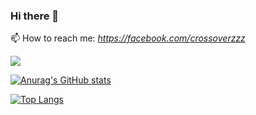 ### Hi there 👋

📫 How to reach me: *https://facebook.com/crossoverzzz*

![](https://komarev.com/ghpvc/?username=zcrossoverz&color=green)


[![Anurag's GitHub stats](https://github-readme-stats.vercel.app/api?username=zcrossoverz&count_private=true&show_icons=true&theme=radical)](https://github.com/zcrossoverz/github-readme-stats)

[![Top Langs](https://github-readme-stats.vercel.app/api/top-langs/?username=zcrossoverz&layout=compact)](https://github.com/anuraghazra/github-readme-stats)



<!--
**zcrossoverz/zcrossoverz** is a ✨ _special_ ✨ repository because its `README.md` (this file) appears on your GitHub profile.

Here are some ideas to get you started:

- 🔭 I’m currently working on ...
- 🌱 I’m currently learning ...
- 👯 I’m looking to collaborate on ...
- 🤔 I’m looking for help with ...
- 💬 Ask me about ...
- 📫 How to reach me: ...
- 😄 Pronouns: ...
- ⚡ Fun fact: ...
-->
